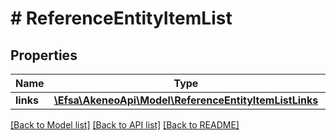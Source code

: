 # # ReferenceEntityItemList

## Properties

Name | Type | Description | Notes
------------ | ------------- | ------------- | -------------
**links** | [**\Efsa\AkeneoApi\Model\ReferenceEntityItemListLinks**](ReferenceEntityItemListLinks.md) |  | [optional]

[[Back to Model list]](../../README.md#models) [[Back to API list]](../../README.md#endpoints) [[Back to README]](../../README.md)
